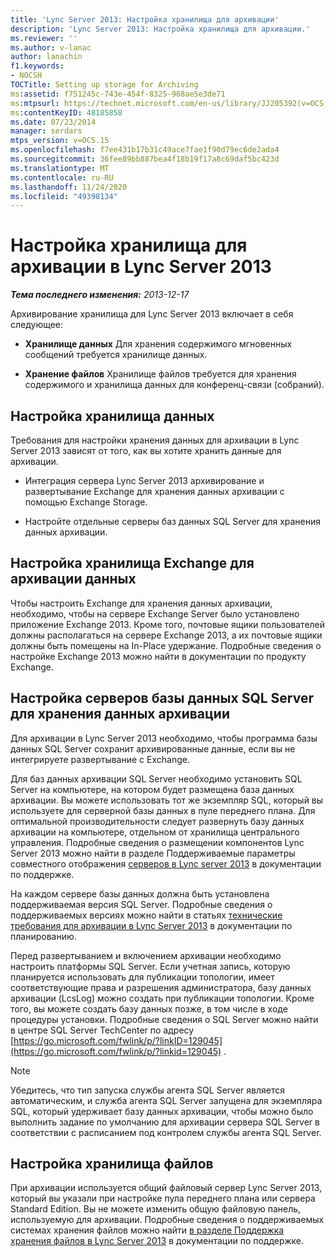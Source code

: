 ```yaml
---
title: 'Lync Server 2013: Настройка хранилища для архивации'
description: 'Lync Server 2013: Настройка хранилища для архивации.'
ms.reviewer: ''
ms.author: v-lanac
author: lanachin
f1.keywords:
- NOCSH
TOCTitle: Setting up storage for Archiving
ms:assetid: f751245c-743e-454f-8325-968ae5e3de71
ms:mtpsurl: https://technet.microsoft.com/en-us/library/JJ205392(v=OCS.15)
ms:contentKeyID: 48185858
ms.date: 07/23/2014
manager: serdars
mtps_version: v=OCS.15
ms.openlocfilehash: f7ee431b17b31c49ace7fae1f90d79ec6de2ada4
ms.sourcegitcommit: 36fee89bb887bea4f18b19f17a8c69daf5bc423d
ms.translationtype: MT
ms.contentlocale: ru-RU
ms.lasthandoff: 11/24/2020
ms.locfileid: "49398134"
---
```

# <a name="setting-up-storage-for-archiving-in-lync-server-2013"></a>Настройка хранилища для архивации в Lync Server 2013

<div data-xmlns="http://www.w3.org/1999/xhtml">

<div class="topic" data-xmlns="http://www.w3.org/1999/xhtml" data-msxsl="urn:schemas-microsoft-com:xslt" data-cs="https://msdn.microsoft.com/">

<div data-asp="https://msdn2.microsoft.com/asp">



</div>

<div id="mainSection">

<div id="mainBody">

<span> </span>

_**Тема последнего изменения:** 2013-12-17_

Архивирование хранилища для Lync Server 2013 включает в себя следующее:

  - **Хранилище данных**   Для хранения содержимого мгновенных сообщений требуется хранилище данных.

  - **Хранение файлов**   Хранилище файлов требуется для хранения содержимого и хранилища данных для конференц-связи (собраний).

<div>

## <a name="setting-up-data-storage"></a>Настройка хранилища данных

Требования для настройки хранения данных для архивации в Lync Server 2013 зависят от того, как вы хотите хранить данные для архивации.

  - Интеграция сервера Lync Server 2013 архивирование и развертывание Exchange для хранения данных архивации с помощью Exchange Storage.

  - Настройте отдельные серверы баз данных SQL Server для хранения данных архивации.

<div>

## <a name="setting-up-exchange-storage-for-archiving-data"></a>Настройка хранилища Exchange для архивации данных

Чтобы настроить Exchange для хранения данных архивации, необходимо, чтобы на сервере Exchange Server было установлено приложение Exchange 2013. Кроме того, почтовые ящики пользователей должны располагаться на сервере Exchange 2013, а их почтовые ящики должны быть помещены на In-Place удержание. Подробные сведения о настройке Exchange 2013 можно найти в документации по продукту Exchange.

</div>

<div>

## <a name="setting-up-sql-server-database-servers-for-storage-of-archiving-data"></a>Настройка серверов базы данных SQL Server для хранения данных архивации

Для архивации в Lync Server 2013 необходимо, чтобы программа базы данных SQL Server сохранит архивированные данные, если вы не интегрируете развертывание с Exchange.

Для баз данных архивации SQL Server необходимо установить SQL Server на компьютере, на котором будет размещена база данных архивации. Вы можете использовать тот же экземпляр SQL, который вы используете для серверной базы данных в пуле переднего плана. Для оптимальной производительности следует развернуть базу данных архивации на компьютере, отдельном от хранилища центрального управления. Подробные сведения о размещении компонентов Lync Server 2013 можно найти в разделе Поддерживаемые параметры совместного отображения [серверов в Lync server 2013](lync-server-2013-supported-server-collocation.md) в документации по поддержке.

На каждом сервере базы данных должна быть установлена поддерживаемая версия SQL Server. Подробные сведения о поддерживаемых версиях можно найти в статьях [технические требования для архивации в Lync Server 2013](lync-server-2013-technical-requirements-for-archiving.md) в документации по планированию.

Перед развертыванием и включением архивации необходимо настроить платформы SQL Server. Если учетная запись, которую планируется использовать для публикации топологии, имеет соответствующие права и разрешения администратора, базу данных архивации (LcsLog) можно создать при публикации топологии. Кроме того, вы можете создать базу данных позже, в том числе в ходе процедуры установки. Подробные сведения о SQL Server можно найти в центре SQL Server TechCenter по адресу [https://go.microsoft.com/fwlink/p/?linkID=129045](https://go.microsoft.com/fwlink/p/?linkid=129045) .

<div>


> [!NOTE]  
> Убедитесь, что тип запуска службы агента SQL Server является автоматическим, и служба агента SQL Server запущена для экземпляра SQL, который удерживает базу данных архивации, чтобы можно было выполнить задание по умолчанию для архивации сервера SQL Server в соответствии с расписанием под контролем службы агента SQL Server.



</div>

</div>

</div>

<div>

## <a name="setting-up-file-storage"></a>Настройка хранилища файлов

При архивации используется общий файловый сервер Lync Server 2013, который вы указали при настройке пула переднего плана или сервера Standard Edition. Вы не можете изменить общую файловую панель, используемую для архивации. Подробные сведения о поддерживаемых системах хранения файлов можно найти [в разделе Поддержка хранения файлов в Lync Server 2013](lync-server-2013-file-storage-support.md) в документации по поддержке.

</div>

</div>

<span> </span>

</div>

</div>

</div>

